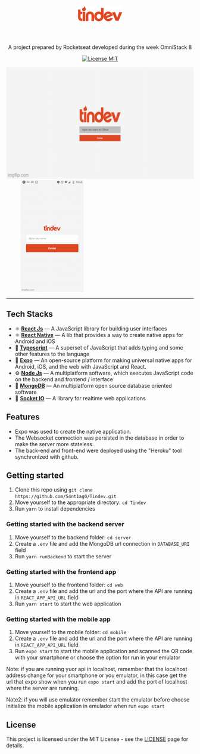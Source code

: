 <h1 align="center">
<br>
  <img src="./web/src/assets/logo.svg" alt="TinDev" width="120">
<br>
<br>
</h1>

<p align="center">A project prepared by Rocketseat developed during the week OmniStack 8</p>
<p align="center">
  <a href="https://opensource.org/licenses/MIT">
    <img src="https://img.shields.io/badge/License-MIT-blue.svg" alt="License MIT">
  </a>
</p>

<div>
  <img src="./assets/demo-web.gif" alt="demo-web" height="300">&nbsp;&nbsp;&nbsp;&nbsp;&nbsp;&nbsp;&nbsp;&nbsp;&nbsp;
  <img src="./assets/demo-mobile.gif" alt="demo-mobile" height="300">
</div>

<hr />

## Tech Stacks

- :atom_symbol: **[React Js](https://reactjs.org)** — A JavaScript library for building user interfaces
- :atom_symbol: **[React Native](https://reactnative.dev/)** — A lib that provides a way to create native apps for Android and iOS
- :arrows_counterclockwise: **[Typescript](https://www.typescriptlang.org/)** — A superset of JavaScript that adds typing and some other features to the language
- :toolbox: **[Expo](https://expo.io/)** — An open-source platform for making universal native apps for Android, iOS, and the web with JavaScript and React.
- :gear: **[Node Js](https://nodejs.org/en/)** — A multiplatform software, which executes JavaScript code on the backend and frontend / interface
- :closed_lock_with_key: **[MongoDB](https://docs.mongodb.com/)** — An multiplatform open source database oriented software
- :rocket: **[Socket IO](https://socket.io/)** — A library for realtime web applications

## Features

* Expo was used to create the native application.
* The Websocket connection was persisted in the database in order to make the server more stateless.
* The back-end and front-end were deployed using the "Heroku" tool synchronized with github.  

## Getting started

1. Clone this repo using `git clone https://github.com/S4nt1ag0/Tindev.git`
2. Move yourself to the appropriate directory: `cd Tindev`<br />
3. Run `yarn` to install dependencies<br />

### Getting started with the backend server

1. Move yourself to the backend folder: `cd server`
2. Create a `.env` file and add the MongoDB url connection in `DATABASE_URI` field
3. Run `yarn runBackend` to start the server

### Getting started with the frontend app

1. Move yourself to the frontend folder: `cd web`
2. Create a `.env` file and add the url and the port where the API are running in `REACT_APP_API_URL` field
3. Run `yarn start` to start the web application

### Getting started with the mobile app

1. Move yourself to the mobile folder: `cd mobile`
2. Create a `.env` file and add the url and the port where the API are running in `REACT_APP_API_URL` field
3. Run `expo start` to start the mobile application and scanned the QR code with your smartphone or choose the option for run in your emulator

Note: if you are running yuor api in localhost, remember that the localhost address change for your smartphone or you emulator, in this case 
get the url that expo show when you run `expo start` and add the port of localhost where the server are running.

Note2: if you will use emulator remember start the emulator before choose initialize the mobile application in emulador when run `expo start`

## License 

This project is licensed under the MIT License - see the [LICENSE](https://opensource.org/licenses/MIT) page for details.
